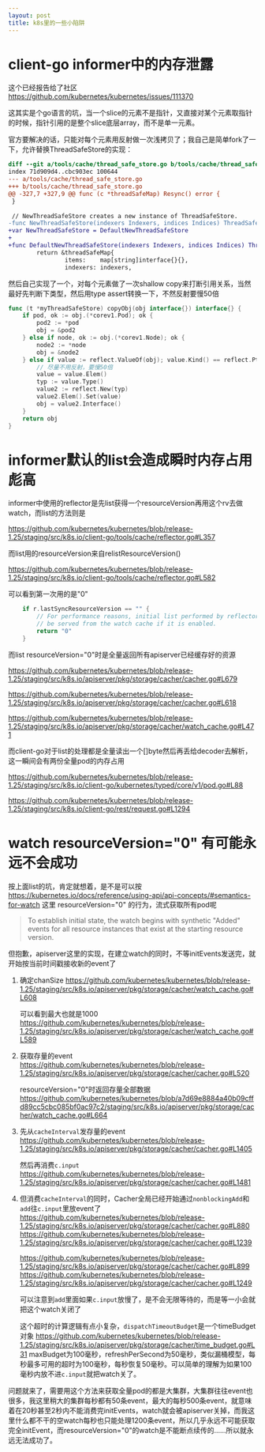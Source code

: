 ```yaml
---
layout: post
title: k8s里的一些小陷阱
---
```


# client-go informer中的内存泄露

这个已经报告给了社区 https://github.com/kubernetes/kubernetes/issues/111370

这其实是个go语言的坑，当一个slice的元素不是指针，又直接对某个元素取指针的时候，指针引用的是整个slice底层array，而不是单一元素。

官方要解决的话，只能对每个元素用反射做一次浅拷贝了；我自己是简单fork了一下，允许替换ThreadSafeStore的实现：

```diff
diff --git a/tools/cache/thread_safe_store.go b/tools/cache/thread_safe_store.go
index 71d909d4..cbc903ec 100644
--- a/tools/cache/thread_safe_store.go
+++ b/tools/cache/thread_safe_store.go
@@ -327,7 +327,9 @@ func (c *threadSafeMap) Resync() error {
 }
 
 // NewThreadSafeStore creates a new instance of ThreadSafeStore.
-func NewThreadSafeStore(indexers Indexers, indices Indices) ThreadSafeStore {
+var NewThreadSafeStore = DefaultNewThreadSafeStore
+
+func DefaultNewThreadSafeStore(indexers Indexers, indices Indices) ThreadSafeStore {
        return &threadSafeMap{
                items:    map[string]interface{}{},
                indexers: indexers,
```

然后自己实现了一个，对每个元素做了一次shallow copy来打断引用关系，当然最好先判断下类型，然后用type assert转换一下，不然反射要慢50倍

```go
func (t *myThreadSafeStore) copyObj(obj interface{}) interface{} {
	if pod, ok := obj.(*corev1.Pod); ok {
		pod2 := *pod
		obj = &pod2
	} else if node, ok := obj.(*corev1.Node); ok {
		node2 := *node
		obj = &node2
	} else if value := reflect.ValueOf(obj); value.Kind() == reflect.Ptr {
		// 尽量不用反射，要慢50倍
		value = value.Elem()
		typ := value.Type()
		value2 := reflect.New(typ)
		value2.Elem().Set(value)
		obj = value2.Interface()
	}
	return obj
}
```

# informer默认的list会造成瞬时内存占用彪高

informer中使用的reflector是先list获得一个resourceVersion再用这个rv去做watch，而list的方法则是

https://github.com/kubernetes/kubernetes/blob/release-1.25/staging/src/k8s.io/client-go/tools/cache/reflector.go#L357

而list用的resourceVersion来自relistResourceVersion()

https://github.com/kubernetes/kubernetes/blob/release-1.25/staging/src/k8s.io/client-go/tools/cache/reflector.go#L582

可以看到第一次用的是"0"

```go
	if r.lastSyncResourceVersion == "" {
		// For performance reasons, initial list performed by reflector uses "0" as resource version to allow it to
		// be served from the watch cache if it is enabled.
		return "0"
	}
```

而list resourceVersion="0"时是全量返回所有apiserver已经缓存好的资源

https://github.com/kubernetes/kubernetes/blob/release-1.25/staging/src/k8s.io/apiserver/pkg/storage/cacher/cacher.go#L679

https://github.com/kubernetes/kubernetes/blob/release-1.25/staging/src/k8s.io/apiserver/pkg/storage/cacher/cacher.go#L618

https://github.com/kubernetes/kubernetes/blob/release-1.25/staging/src/k8s.io/apiserver/pkg/storage/cacher/watch_cache.go#L471

而client-go对于list的处理都是全量读出一个[]byte然后再丢给decoder去解析，这一瞬间会有两份全量pod的内存占用

https://github.com/kubernetes/kubernetes/blob/release-1.25/staging/src/k8s.io/client-go/kubernetes/typed/core/v1/pod.go#L88

https://github.com/kubernetes/kubernetes/blob/release-1.25/staging/src/k8s.io/client-go/rest/request.go#L1294

# watch resourceVersion="0" 有可能永远不会成功

按上面list的坑，肯定就想着，是不是可以按 https://kubernetes.io/docs/reference/using-api/api-concepts/#semantics-for-watch 这里 resourceVersion="0" 的行为，流式获取所有pod呢

> To establish initial state, the watch begins with synthetic "Added" events for all resource instances that exist at the starting resource version.

但抱歉，apiserver这里的实现，在建立watch的同时，不等initEvents发送完，就开始按当前时间戳接收新的event了

1. 确定chanSize
    https://github.com/kubernetes/kubernetes/blob/release-1.25/staging/src/k8s.io/apiserver/pkg/storage/cacher/watch_cache.go#L608
    
    可以看到最大也就是1000
    https://github.com/kubernetes/kubernetes/blob/release-1.25/staging/src/k8s.io/apiserver/pkg/storage/cacher/watch_cache.go#L589
2. 获取存量的event
    https://github.com/kubernetes/kubernetes/blob/release-1.25/staging/src/k8s.io/apiserver/pkg/storage/cacher/cacher.go#L520

    resourceVersion="0"时返回存量全部数据
    https://github.com/kubernetes/kubernetes/blob/a7d69e8884a40b09cffd89cc5cbc085bf0ac97c2/staging/src/k8s.io/apiserver/pkg/storage/cacher/watch_cache.go#L664
3. 先从`cacheInterval`发存量的event
    https://github.com/kubernetes/kubernetes/blob/release-1.25/staging/src/k8s.io/apiserver/pkg/storage/cacher/cacher.go#L1405

    然后再消费`c.input`
    https://github.com/kubernetes/kubernetes/blob/release-1.25/staging/src/k8s.io/apiserver/pkg/storage/cacher/cacher.go#L1481
4. 但消费`cacheInterval`的同时，Cacher全局已经开始通过`nonblockingAdd`和`add`往`c.input`里放event了
    https://github.com/kubernetes/kubernetes/blob/release-1.25/staging/src/k8s.io/apiserver/pkg/storage/cacher/cacher.go#L880
    https://github.com/kubernetes/kubernetes/blob/release-1.25/staging/src/k8s.io/apiserver/pkg/storage/cacher/cacher.go#L1239

    https://github.com/kubernetes/kubernetes/blob/release-1.25/staging/src/k8s.io/apiserver/pkg/storage/cacher/cacher.go#L899
    https://github.com/kubernetes/kubernetes/blob/release-1.25/staging/src/k8s.io/apiserver/pkg/storage/cacher/cacher.go#L1249

    可以注意到`add`里面如果`c.input`放慢了，是不会无限等待的，而是等一小会就把这个watch关闭了

    这个超时的计算逻辑有点小复杂，`dispatchTimeoutBudget`是一个timeBudget对象
    https://github.com/kubernetes/kubernetes/blob/release-1.25/staging/src/k8s.io/apiserver/pkg/storage/cacher/time_budget.go#L31
    maxBudget为100毫秒，refreshPerSecond为50毫秒，类似漏桶模型，每秒最多可用的超时为100毫秒，每秒恢复50毫秒。可以简单的理解为如果100毫秒内放不进`c.input`就把watch关了。

问题就来了，需要用这个方法来获取全量pod的都是大集群，大集群往往event也很多，我这里稍大的集群每秒都有50条event，最大的每秒500条event，就意味着在20秒甚至2秒内不能消费完initEvents，watch就会被apiserver关掉，而我这里什么都不干的空watch每秒也只能处理1200条event，所以几乎永远不可能获取完全initEvent，而resourceVersion="0"的watch是不能断点续传的……所以就永远无法成功了。